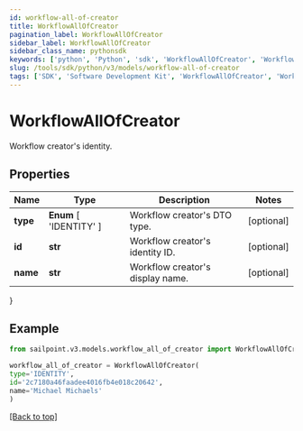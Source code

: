 ```yaml
---
id: workflow-all-of-creator
title: WorkflowAllOfCreator
pagination_label: WorkflowAllOfCreator
sidebar_label: WorkflowAllOfCreator
sidebar_class_name: pythonsdk
keywords: ['python', 'Python', 'sdk', 'WorkflowAllOfCreator', 'WorkflowAllOfCreator'] 
slug: /tools/sdk/python/v3/models/workflow-all-of-creator
tags: ['SDK', 'Software Development Kit', 'WorkflowAllOfCreator', 'WorkflowAllOfCreator']
---
```


# WorkflowAllOfCreator

Workflow creator's identity.

## Properties

Name | Type | Description | Notes
------------ | ------------- | ------------- | -------------
**type** |  **Enum** [  'IDENTITY' ] | Workflow creator's DTO type. | [optional] 
**id** | **str** | Workflow creator's identity ID. | [optional] 
**name** | **str** | Workflow creator's display name. | [optional] 
}

## Example

```python
from sailpoint.v3.models.workflow_all_of_creator import WorkflowAllOfCreator

workflow_all_of_creator = WorkflowAllOfCreator(
type='IDENTITY',
id='2c7180a46faadee4016fb4e018c20642',
name='Michael Michaels'
)

```
[[Back to top]](#) 

